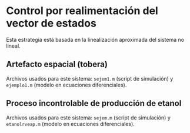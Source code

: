 # Control por realimentación del vector de estados

Esta estrategia está basada en la linealización aproximada del sistema no lineal.

## Artefacto espacial (tobera)

Archivos usados para este sistema: `sejem1.m` (script de simulación) y `ejemplo1.m` (modelo en ecuaciones diferenciales).

## Proceso incontrolable de producción de etanol

Archivos usados para este sistema: `sejem.m` (script de simulación) y `etanolrveap.m` (modelo en ecuaciones diferenciales).

